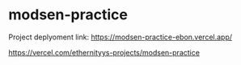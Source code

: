 # modsen-practice

Project deplyoment link: https://modsen-practice-ebon.vercel.app/ 

https://vercel.com/ethernityys-projects/modsen-practice
